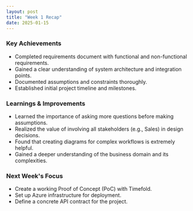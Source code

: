 ```yaml
---
layout: post
title: "Week 1 Recap"
date: 2025-01-15
---
```


### Key Achievements

- Completed requirements document with functional and non-functional requirements.
- Gained a clear understanding of system architecture and integration points.
- Documented assumptions and constraints thoroughly.
- Established initial project timeline and milestones.

### Learnings & Improvements

- Learned the importance of asking more questions before making assumptions.
- Realized the value of involving all stakeholders (e.g., Sales) in design decisions.
- Found that creating diagrams for complex workflows is extremely helpful.
- Gained a deeper understanding of the business domain and its complexities.

### Next Week's Focus

- Create a working Proof of Concept (PoC) with Timefold.
- Set up Azure infrastructure for deployment.
- Define a concrete API contract for the project.
